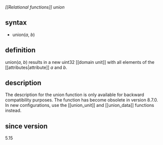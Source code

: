 *[[Relational functions]] union*

## syntax

- union(*a*, *b*)

## definition

union(*a*, *b*) results in a new uint32 [[domain unit]] with all elements of the [[attributes|attribute]] *a* and *b*.

## description

The description for the union function is only available for backward compatibility purposes. The function has become obsolete in version 8.7.0. In new configurations, use the [[union_unit]] and [[union_data]] functions instead.

## since version

5.15